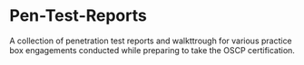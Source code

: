 # Pen-Test-Reports
A collection of penetration test reports and walkttrough for various practice box engagements conducted while preparing to take the OSCP certification.
